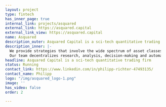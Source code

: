 ```yaml
---
layout: project
type: fintech
has_inner_page: true
internal_link: projects/asquared
external_link: https://asquared.capital
external_link_view: https://asquared.capital
name: Asquared
description_outer: Asquared Capital is a sci-tech quantitative trading firm
description_inner: |-
  We provide strategies that involve the wide spectrum of asset classes, primarily taking advantage of high-potential crypto assets and decentralized finance. Since the start, we bring a research-intensive and automation-driven trading approach to the forefront, utilizing both historically proven and emerging methods of mathematical finance and statistics.
  Our team decentralizes research, analysis, decision-making and automation and centralizes risk management, enabling us to implement a diverse range of trading strategies while ensuring that risks are comprehensively outlined and controlled with transparent accountability. Our investment and trading professionals are located in the Carribean, Europe and North America.
headline: Asquared Capital is a sci-tech quantitative trading firm
status: Running
contact_link: https://www.linkedin.com/in/philipp-richter-47493135/
contact_name: Philipp
logo: "/img/asquared_logo-1.png"
image: ''
has_video: false
order: 2

---
```

